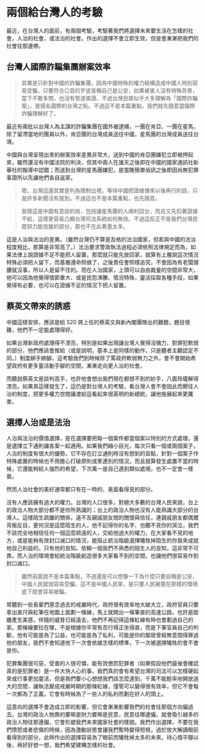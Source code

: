 # 兩個給台灣人的考驗

最近，在台灣人的面前，有兩個考驗，考驗著我們將選擇未來要生活在怎樣的社會，人治的社會、或法治的社會。作出的選擇不會立即生效，但是會漸漸把我們的社會往那邊帶。

## 台灣人國際詐騙集團辦案效率

> 其實是只針對中國的詐騙集團，因為中國特殊的權力結構造成中國人特別容易受騙，只要符合口音的歹徒宣稱自己是公安，如果被害人沒有特殊背景，當下不敢多問，也沒有管道查證。不過台灣民眾似乎大多理解為「國際詐騙案」，是揚名國際的台灣之恥。不過這不是本篇重點，我們就先隨意當國際詐騙理解好了。

最近有兩批以台灣人為主謀的詐騙集團在國外被逮捕，一團在肯亞、一團在星馬，除了留滯當地的團員以外，肯亞團的台灣成員送往中國，星馬團的台灣成員送往台灣。

中國與台灣呈現出來的辦案效率差異非常大，送到中國的肯亞團嫌犯立即被押起來，雖然還沒有中國法院的判決，但其中兩人在幾天之後即在中國的國家通訊社新華社的報導中認錯；而送到台灣的星馬團嫌犯，是當晚簡單偵訊之後即因尚無犯罪事證所以先讓他們各自返家。

> 嗯，台灣這邊其實是列為限制出境，等待中國把證據傳來以後再行約談，只是許多新聞沒有提到。不過這也不是本篇重點，也先隨意。

> 我猜這是中國有意設的局，包括讓星馬團的人順利回台，而且又先扣著證據不給，這樣更容易凸顯台灣司法系統如何無效。不過這反正不是我們台灣民眾努力能改變的部分，那也不在此著墨太多。

這是人治與法治的差異。（雖然台灣仍不算是及格的法治國家，但若與中國的法治程度相比，那算是非常高了。）法治要求警政執法過程必須依照法律規定而為，如果法律上說證據不足不能把人留置，那麼就只能先放回家，就算有上層說這次情況特殊必須把人留下，而基層遵命照做了，之後責任會照樣追究，不會因為有老闆撐腰就沒事，所以人是留不住的。而在人治國家，上頭可以自由裁量的空間非常大，他可以因為他覺得情節重大、或是民怨沸騰、情況特殊，靈活採取各種手段，如果覺得有必要，也可以在證據不足的情況下把人留置。


## 蔡英文帶來的誘惑

中國這樣安排，應該是給 520 將上任的蔡英文與新內閣團隊出的難題，題目很難，他們不一定能處理得好。

如果台灣新政府處理得不漂亮，特別是如果出現讓台灣人覺得沒魄力、對罪犯軟弱的部分，他們應該會推給（或是說明，基本上是同樣的動作，只是聽者主觀認定不同。）制度綁手綁腳，這考驗我們到時候除了罵政府軟弱無力之外，會不會開始希望政府有更多靈活動手腳的空間，漸漸走向更人治的社會。

而聽說蔡英文是談判高手，也許他會想出我們現在都想不到的妙手，八面玲瓏解得漂亮。如果真這樣發生了，這仍是對台灣人的考驗，看台灣人會不會因此而嚮往人治的制度，把更多權力空間讓渡給這看起來很英明的新總統，讓他施展起來更厲害。


## 選擇人治或是法治

人治與法治的價值選擇，是在選擇要把每一個案件都當個案以特別的方式處理，還是選擇立下通則讓各案一起適用。如果我們縮小目光，每次只看一個或兩個案子，人治的制度有很大的優勢，它不存在訂立通則時沒有想到的盲點，針對一個案子作特殊處置的時候也不用擔心打破原則或牽連別的情況，而且就算發生處置不當的時候，它還能夠給人強烈的希望，下次萬一是自己遇到類似處境，也不一定會一樣衰。

然而人治社會的美好通常都只有在一時的、表面看得見的部分。

沒有人應該擁有過大的權力。台灣的人口很多，對絕大多數的台灣人民來說，台上的政治人物大部分都不是你所熟識的；台上的政治人物也沒有人能熟識大部分的台灣人。這樣陌生疏離的關係，遠不及親戚朋友間的關懷與信任，連親戚朋友都偶爾背叛反目，更何況是這麼陌生的人，他不記得你的名字、也聽不見你的哭泣，我們不該完全地相信任何一個這麼疏遠的人，交給他過大的權力。在大家看不見的地方，或是能夠有效封口滅口的情況，能阻止統治階級選擇犧牲掉陌生的你我來成就他自己利益的，只有他的良知。依賴一個我們不熟悉的陌生人的良知，這非常不可靠。而人治的環境會給統治階級創造很多大家看不到的空間，也讓他們很容易作到封口滅口。

> 雖然前面說不是本篇重點，不過還是可以想像一下為什麼只要自稱是公安，中國人民就很容易受騙，這不是中國人民笨，是只要人民被擺在那樣的環境底下就會容易被騙。

常聽到一些長輩們感念過去的戒嚴時代，政府很有效率地大破大立，政府官員只要拿出直尺與紅筆在地圖上面劃一條線，馬上就開出一條筆直的高速公路。也許是距離產生美感，伴隨的威脅已經遠去，他們不再記得這條紅線有時也會劃過自己的家。那條線要拉在哪，不是根據你平常有否行得正坐得直，而是下筆官員自己的判斷，他有可能是為了公益，也可能是為了私利，可能是你的鄰居曾經無意間得罪過他的朋友，我們不會知道他下一次會依據怎樣的標準，下一次被選擇犧牲的會不會是你。

犯罪集團很可惡，受害的人很可憐，能有效懲罰犯罪者（如果假設他們最後會確認真的是犯罪者）是一件大快人心的事。我們真的會有希望台灣的司法可以怎樣硬起來或行事更加靈活，但是我們要小心想想我們該怎麼達到，千萬不能輕率地開放過大的空間，讓執法變成戒嚴時期的那條紅線，僅管可以變得很有效率，但它不會每一次都為了正義，它會有時候為了一些人的私利而劃在好人的頭上。

這意向的選擇不會造成立即的影響，但它會漸漸影響我們的社會往那個方向偏過去。台灣的政治人物靠的要嘛是財力要嘛是民意，民意往哪邊偏，就會吸引越多的政治人物往那邊偏，它會形塑我們未來國家社會的樣貌。我們作出選擇，不要在我們憤怒或者悲傷的時候，因為激動狀態會讓我們暫時變得短視，過於放大解讀眼前看得到的部分，此時作出的選擇容易為了眼前而犧牲掉太多的未來。待心情平靜以後，再好好想一想，我們希望建構怎樣的社會。
